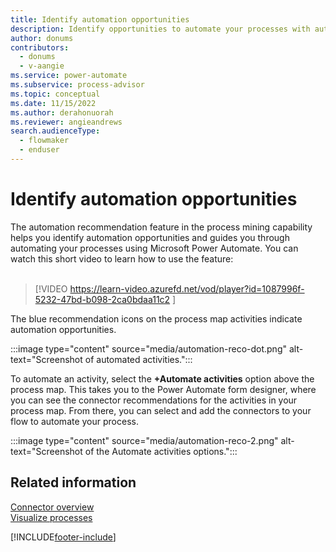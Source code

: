```yaml
---
title: Identify automation opportunities
description: Identify opportunities to automate your processes with automation recommendations.
author: donums
contributors:
  - donums
  - v-aangie 
ms.service: power-automate
ms.subservice: process-advisor
ms.topic: conceptual
ms.date: 11/15/2022
ms.author: derahonuorah
ms.reviewer: angieandrews
search.audienceType:
  - flowmaker
  - enduser
---
```

# Identify automation opportunities

The automation recommendation feature in the process mining capability helps you identify automation opportunities and guides you through automating your processes using Microsoft Power Automate. You can watch this short video to learn how to use the feature:<br>
</br>
> [!VIDEO https://learn-video.azurefd.net/vod/player?id=1087996f-5232-47bd-b098-2ca0bdaa11c2 ]

The blue recommendation icons on the process map activities indicate automation opportunities.

:::image type="content" source="media/automation-reco-dot.png" alt-text="Screenshot of automated activities.":::

To automate an activity, select the **+Automate activities** option above the process map. This takes you to the Power Automate form designer, where you can see the connector recommendations for the activities in your process map. From there, you can select and add the connectors to your flow to automate your process.

:::image type="content" source="media/automation-reco-2.png" alt-text="Screenshot of the Automate activities options.":::

## Related information

[Connector overview](/connectors/connectors)<br/>
[Visualize processes](process-advisor-visualize.md)

[!INCLUDE[footer-include](includes/footer-banner.md)]
